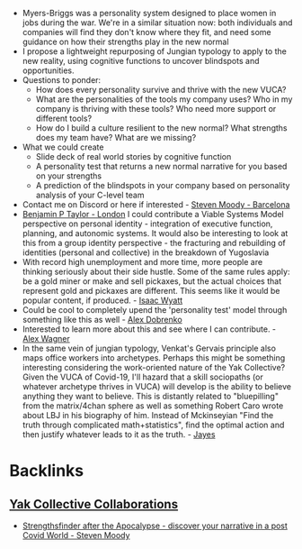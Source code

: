 - Myers-Briggs was a personality system designed to place women in jobs during the war.  We're in a similar situation now: both individuals and companies will find they don't know where they fit, and need some guidance on how their strengths play in the new normal
- I propose a lightweight repurposing of Jungian typology to apply to the new reality, using cognitive functions to uncover blindspots and opportunities.
- Questions to ponder:
    - How does every personality survive and thrive with the new VUCA? 
    - What are the personalities of the tools my company uses?  Who in my company is thriving with these tools?  Who need more support or different tools?
    - How do I build a culture resilient to the new normal?  What strengths does my team have?  What are we missing?
- What we could create
    - Slide deck of real world stories by cognitive function
    - A personality test that returns a new normal narrative for you based on your strengths
    - A prediction of the blindspots in your company based on personality analysis of your C-level team
- Contact me on Discord or here if interested - [Steven Moody - Barcelona](<Steven Moody - Barcelona.md>)
- [Benjamin P Taylor - London](<Benjamin P Taylor - London.md>) I could contribute a Viable Systems Model perspective on personal identity - integration of executive function, planning, and autonomic systems. It would also be interesting to look at this from a group identity perspective - the fracturing and rebuilding of identities (personal and collective) in the breakdown of Yugoslavia
- With record high unemployment and more time, more people are thinking seriously about their side hustle. Some of the same rules apply: be a gold miner or make and sell pickaxes, but the actual choices that represent gold and pickaxes are different. This seems like it would be popular content, if produced. - [Isaac Wyatt](<Isaac Wyatt.md>)
- Could be cool to completely upend the 'personality test' model through something like this as well - [Alex Dobrenko](<Alex Dobrenko.md>)
- Interested to learn more about this and see where I can contribute. - [Alex Wagner](<Alex Wagner.md>)
- In the same vein of jungian typology, Venkat's Gervais principle also maps office workers into archetypes. Perhaps this might be something interesting considering the work-oriented nature of the Yak Collective? Given the VUCA of Covid-19, I'll hazard that a skill sociopaths (or whatever archetype thrives in VUCA) will develop is the ability to believe anything they want to believe. This is distantly related to "bluepilling" from the matrix/4chan sphere as well as something Robert Caro wrote about LBJ in his biography of him. Instead of Mckinseyian "Find the truth through complicated math+statistics", find the optimal action and then justify whatever leads to it as the truth. - [Jayes](<Jayes.md>)

# Backlinks
## [Yak Collective Collaborations](<Yak Collective Collaborations.md>)
- [Strengthsfinder after the Apocalypse - discover your narrative in a post Covid World - Steven Moody](<Strengthsfinder after the Apocalypse - discover your narrative in a post Covid World - Steven Moody.md>)

